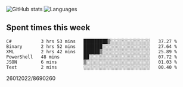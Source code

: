 ![GitHub stats](https://github-readme-stats.vercel.app/api?username=emipa606&theme=github_dark&show_icons=true) 
![Languages](https://github-readme-stats.vercel.app/api/top-langs/?username=emipa606&theme=github_dark&layout=compact)

## Spent times this week
<!--START_SECTION:waka-->

```text
C#           3 hrs 53 mins   █████████▒░░░░░░░░░░░░░░░   37.27 %
Binary       2 hrs 52 mins   ███████░░░░░░░░░░░░░░░░░░   27.64 %
XML          2 hrs 42 mins   ██████▒░░░░░░░░░░░░░░░░░░   25.89 %
PowerShell   48 mins         ██░░░░░░░░░░░░░░░░░░░░░░░   07.72 %
JSON         6 mins          ▒░░░░░░░░░░░░░░░░░░░░░░░░   01.03 %
Text         2 mins          ░░░░░░░░░░░░░░░░░░░░░░░░░   00.40 %
```

<!--END_SECTION:waka-->


26012022/8690260
